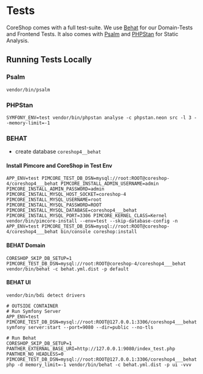 # Tests

CoreShop comes with a full test-suite. We use [Behat](https://docs.behat.org/en/latest/) for our Domain-Tests and
Frontend Tests. It also comes with [Psalm](https://psalm.dev/) and [PHPStan](https://phpstan.org/) for Static Analysis.

## Running Tests Locally

### Psalm

```
vendor/bin/psalm
```

### PHPStan

```
SYMFONY_ENV=test vendor/bin/phpstan analyse -c phpstan.neon src -l 3 --memory-limit=-1
```

### BEHAT

- create database `coreshop4__behat`

#### Install Pimcore and CoreShop in Test Env

```
APP_ENV=test PIMCORE_TEST_DB_DSN=mysql://root:ROOT@coreshop-4/coreshop4___behat PIMCORE_INSTALL_ADMIN_USERNAME=admin PIMCORE_INSTALL_ADMIN_PASSWORD=admin PIMCORE_INSTALL_MYSQL_HOST_SOCKET=coreshop-4 PIMCORE_INSTALL_MYSQL_USERNAME=root PIMCORE_INSTALL_MYSQL_PASSWORD=ROOT PIMCORE_INSTALL_MYSQL_DATABASE=coreshop4___behat PIMCORE_INSTALL_MYSQL_PORT=3306 PIMCORE_KERNEL_CLASS=Kernel vendor/bin/pimcore-install --env=test --skip-database-config -n
APP_ENV=test PIMCORE_TEST_DB_DSN=mysql://root:ROOT@coreshop-4/coreshop4___behat bin/console coreshop:install
```

#### BEHAT Domain

```
CORESHOP_SKIP_DB_SETUP=1 PIMCORE_TEST_DB_DSN=mysql://root:ROOT@coreshop-4/coreshop4___behat vendor/bin/behat -c behat.yml.dist -p default
```

#### BEHAT UI

```
vendor/bin/bdi detect drivers

# OUTSIDE CONTAINER
# Run Symfony Server
APP_ENV=test PIMCORE_TEST_DB_DSN=mysql://root:ROOT@127.0.0.1:3306/coreshop4___behat symfony server:start --port=9080 --dir=public --no-tls

# Run Behat
CORESHOP_SKIP_DB_SETUP=1 PANTHER_EXTERNAL_BASE_URI=http://127.0.0.1:9080/index_test.php PANTHER_NO_HEADLESS=0 PIMCORE_TEST_DB_DSN=mysql://root:ROOT@127.0.0.1:3306/coreshop4___behat php -d memory_limit=-1 vendor/bin/behat -c behat.yml.dist -p ui -vvv 
```